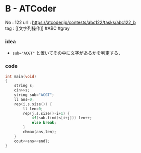 # B - ATCoder

No	: 122 
url	: https://atcoder.jp/contests/abc122/tasks/abc122_b  
tag	: [[文字列操作]]  #ABC #gray

### idea
- `sub="ACGT"` と置いてその中に文字があるかを判定する．

### code
```cpp
int	main(void)
{
	string s;
	cin>>s;
	string sub="ACGT";
	ll ans=0;
	rep(i,s.size()) {
		ll len=0;
		rep(j,s.size()-i+1) {
			if(sub.find(s[i+j])) len++;
			else break;
		}
		chmax(ans,len);
	}
	cout<<ans<<endl;
}
```